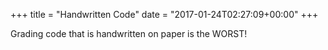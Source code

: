 +++
title = "Handwritten Code"
date = "2017-01-24T02:27:09+00:00"
+++

Grading code that is handwritten on paper is the WORST!
			